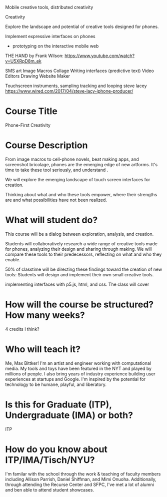 Mobile creative tools, distributed creativity

Creativity

Explore the landscape and potential of creative tools designed for phones.

Implement expressive interfaces on phones

- prototyping on the interactive mobile web

THE HAND by Frank Wilson: https://www.youtube.com/watch?v=U5XRpD8m_ek

SMS art
Image Macros
Collage
Writing interfaces
(predictive text)
Video Editors
Drawing
Website Maker

Touchscreen instruments, sampling tracking and looping
steve lacey https://www.wired.com/2017/04/steve-lacy-iphone-producer/

# Course Title

Phone-First Creativity

# Course Description

From image macros to cell-phone novels, beat making apps, and screenshot bricolage, phones are the emerging edge of new artforms. It's time to take these tool seriously, and understand .

We will explore the emerging landscape of touch screen interfaces for creation.

Thinking about what and who these tools empower, where their strengths are and what possibilities have not been realized.

# What will student do?

This course will be a dialog between exploration, analysis, and creation.

Students will collaboratively research a wide range of creative tools made for phones, analyzing their design and sharing through making. We will compare these tools to their predecessors, reflecting on what and who they enable.

50% of classtime will be directing these findings toward the creation of new tools:
Students will design and implement their own small creative tools.

implementing interfaces with p5.js, html, and css.
The class will cover

# How will the course be structured? How many weeks?

4 credits I think?

# Who will teach it?

Me, Max Bittker! I'm an artist and engineer working with computational media. My tools and toys have been featured in the NYT and played by millions of people. I also bring years of industry experience building user experiences at startups and Google. I'm inspired by the potential for technology to be humane, playful, and liberatory.

# Is this for Graduate (ITP), Undergraduate (IMA) or both?

ITP

# How do you know about ITP/IMA/Tisch/NYU?

I'm familar with the school through the work & teaching of faculty members including Allison Parrish, Daniel Shiffman, and Mimi Onuoha.
Additionally, through attending the Recurse Center and SFPC, I've met a lot of alumni and ben able to attend student showcases.
